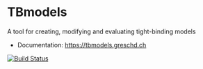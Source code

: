 <!--
(c) 2015-2018, ETH Zurich, Institut fuer Theoretische Physik
Author: Dominik Gresch <greschd@gmx.ch>
-->

# TBmodels

A tool for creating, modifying and evaluating tight-binding models

- Documentation: <https://tbmodels.greschd.ch>

[![Build Status](https://travis-ci.org/Z2PackDev/TBmodels.svg?branch=dev)](https://travis-ci.org/Z2PackDev/TBmodels)

